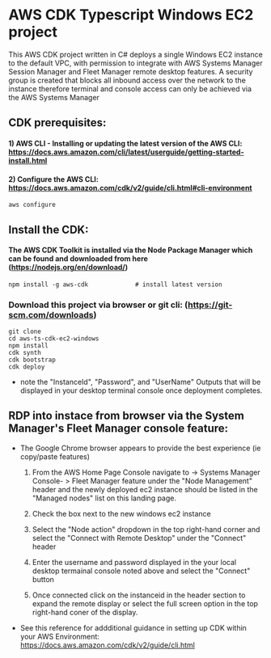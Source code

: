 
# AWS CDK Typescript Windows EC2 project
This AWS CDK project written in C# deploys a single Windows EC2 instance to the default VPC, with permission to integrate with AWS Systems Manager Session Manager and Fleet Manager remote desktop features. A security group is created that blocks all inbound access over the network to the instance therefore terminal and console access can only be achieved via the AWS Systems Manager

## CDK prerequisites: 
#### 1)  AWS CLI - Installing or updating the latest version of the AWS CLI: https://docs.aws.amazon.com/cli/latest/userguide/getting-started-install.html
#### 2) Configure the AWS CLI:  https://docs.aws.amazon.com/cdk/v2/guide/cli.html#cli-environment
    aws configure

## Install the CDK: 
#### The AWS CDK Toolkit is installed via the Node Package Manager which can be found and downloaded from here (https://nodejs.org/en/download/) 
    npm install -g aws-cdk             # install latest version

### Download this project via browser or git cli: (https://git-scm.com/downloads) 
    git clone 
    cd aws-ts-cdk-ec2-windows 
    npm install
    cdk synth
    cdk bootstrap
    cdk deploy 
* note the "InstanceId", "Password", and "UserName" Outputs that will be displayed in your desktop terminal console once deployment completes. 


## RDP into instace from browser via the System Manager's Fleet Manager console feature: 
* The Google Chrome browser appears to provide the best experience (ie copy/paste features) 
   1)  From the AWS Home Page Console navigate to -> Systems Manager Console- > Fleet Manager feature under the "Node Management" header and the newly deployed ec2 instance should be listed in the "Managed nodes" list on this landing page.  

   2) Check the box next to the new windows ec2 instance

   3) Select the "Node action" dropdown in the top right-hand corner and select the "Connect with Remote Desktop" under the "Connect" header  

   4) Enter the username and password displayed in the your local desktop termainal console noted above and select the "Connect" button

   5) Once connected click on the instanceid in the header section to expand the remote display or select the full screen option in the top right-hand coner of the display.  

* See this reference for addditional guidance in setting up CDK within your AWS Environment: https://docs.aws.amazon.com/cdk/v2/guide/cli.html


<!-- # Windows EC2 Example in AWS CDK - Complete Guide


## How to Use

1. Clone the repository

2. Install the dependencies

```bash
npm install
```

3. Create the CDK stack

```bash
npx cdk deploy
```

4. Open the AWS CloudFormation Console and the stack should be created in your
   default region

5. Cleanup

```bash
npx cdk destroy
``` -->